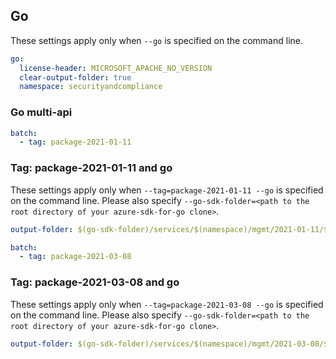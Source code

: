 ## Go

These settings apply only when `--go` is specified on the command line.

``` yaml $(go)
go:
  license-header: MICROSOFT_APACHE_NO_VERSION
  clear-output-folder: true
  namespace: securityandcompliance
```

### Go multi-api

``` yaml $(go) && $(multiapi)
batch:
  - tag: package-2021-01-11
```

### Tag: package-2021-01-11 and go

These settings apply only when `--tag=package-2021-01-11 --go` is specified on the command line.
Please also specify `--go-sdk-folder=<path to the root directory of your azure-sdk-for-go clone>`.

``` yaml $(tag)=='package-2021-01-11' && $(go)
output-folder: $(go-sdk-folder)/services/$(namespace)/mgmt/2021-01-11/$(namespace)
```

``` yaml $(go) && $(multiapi)
batch:
  - tag: package-2021-03-08
```

### Tag: package-2021-03-08 and go

These settings apply only when `--tag=package-2021-03-08 --go` is specified on the command line.
Please also specify `--go-sdk-folder=<path to the root directory of your azure-sdk-for-go clone>`.

``` yaml $(tag)=='package-2021-03-08' && $(go)
output-folder: $(go-sdk-folder)/services/$(namespace)/mgmt/2021-03-08/$(namespace)
```